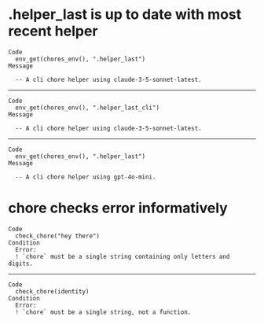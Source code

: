 # .helper_last is up to date with most recent helper

    Code
      env_get(chores_env(), ".helper_last")
    Message
      
      -- A cli chore helper using claude-3-5-sonnet-latest. 

---

    Code
      env_get(chores_env(), ".helper_last_cli")
    Message
      
      -- A cli chore helper using claude-3-5-sonnet-latest. 

---

    Code
      env_get(chores_env(), ".helper_last")
    Message
      
      -- A cli chore helper using gpt-4o-mini. 

# chore checks error informatively

    Code
      check_chore("hey there")
    Condition
      Error:
      ! `chore` must be a single string containing only letters and digits.

---

    Code
      check_chore(identity)
    Condition
      Error:
      ! `chore` must be a single string, not a function.

